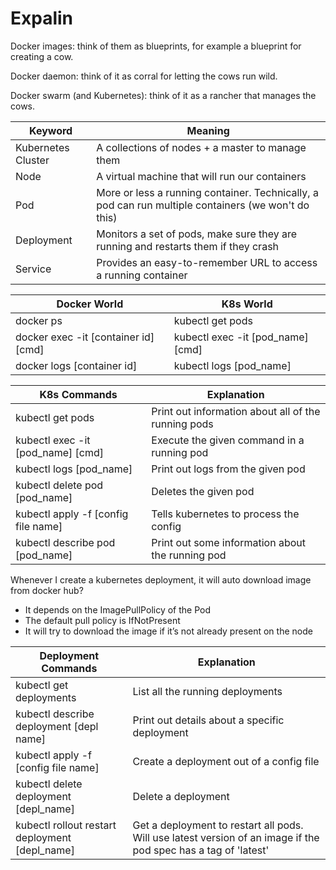 # Expalin

Docker images: think of them as blueprints, for example a blueprint for creating a cow.

Docker daemon: think of it as corral for letting the cows run wild.

Docker swarm (and Kubernetes): think of it as a rancher that manages the cows.



| Keyword            | Meaning                                                                                              |
| ------------------ | ---------------------------------------------------------------------------------------------------- |
| Kubernetes Cluster | A collections of nodes + a master to manage them                                                     |
| Node               | A virtual machine that will run our containers                                                       |
| Pod                | More or less a running container.  Technically, a pod can run multiple containers (we won't do this) |
| Deployment         | Monitors a set of pods, make sure they are running and restarts them if they crash                   |
| Service            | Provides an easy-to-remember URL to access a running container                                       |



| Docker World                         | K8s World                         |
| ------------------------------------ | --------------------------------- |
| docker ps                            | kubectl get pods                  |
| docker exec -it [container id] [cmd] | kubectl exec -it [pod_name] [cmd] |
| docker logs [container id]           | kubectl logs [pod_name]           |

| K8s Commands                        | Explanation                                         |
| ----------------------------------- | --------------------------------------------------- |
| kubectl get pods                    | Print out information about all of the running pods |
| kubectl exec -it [pod_name] [cmd]   | Execute the given command in a running pod          |
| kubectl logs [pod_name]             | Print out logs from the given pod                   |
| kubectl delete pod [pod_name]       | Deletes the given pod                               |
| kubectl apply -f [config file name] | Tells kubernetes to process the config              |
| kubectl describe pod [pod_name]     | Print out some information about the running pod    |




Whenever I create a kubernetes deployment,  it will auto download image from docker hub?

- It depends on the ImagePullPolicy of the Pod
- The default pull policy is IfNotPresent
- It will try to download the image if it’s not already present on the node



| Deployment Commands                            | Explanation                                                                                                      |
| ---------------------------------------------- | ---------------------------------------------------------------------------------------------------------------- |
| kubectl get deployments                        | List all the running deployments                                                                                 |
| kubectl describe deployment [depl name]        | Print out details about a specific deployment                                                                    |
| kubectl apply -f [config file name]            | Create a deployment out of a config file                                                                         |
| kubectl delete deployment [depl_name]          | Delete a deployment                                                                                              |
| kubectl rollout restart deployment [depl_name] | Get a deployment to restart all pods.  Will use latest version of an image if the pod spec has a tag of 'latest' |



